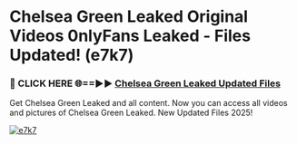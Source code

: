# Chelsea Green Leaked Original Videos 0nlyFans Leaked - Files Updated! (e7k7)

<h3>🔴 CLICK HERE 🌐==►► <a href="https://tinyurl.com/3hn5wdd3" rel="nofollow">Chelsea Green Leaked Updated Files</a></h3>

Get Chelsea Green Leaked and all content. Now you can access all videos and pictures of Chelsea Green Leaked. New Updated Files 2025!

[![e7k7](https://i.imgur.com/4HnBqBT.gif)](https://tinyurl.com/3hn5wdd3)
